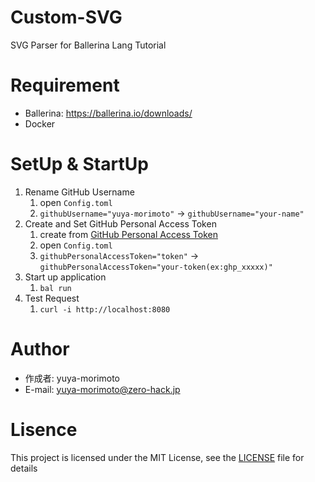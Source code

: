 # Custom-SVG

SVG Parser for Ballerina Lang Tutorial

# Requirement

- Ballerina: https://ballerina.io/downloads/
- Docker

# SetUp & StartUp

1. Rename GitHub Username
   1. open `Config.toml`
   2. `githubUsername="yuya-morimoto"` -> `githubUsername="your-name"`
2. Create and Set GitHub Personal Access Token
   1. create from [GitHub Personal Access Token](https://docs.github.com/en/authentication/keeping-your-account-and-data-secure/managing-your-personal-access-tokens#about-personal-access-tokens)
   2. open `Config.toml`
   3. `githubPersonalAccessToken="token"` -> `githubPersonalAccessToken="your-token(ex:ghp_xxxxx)"`
3. Start up application
   1. `bal run`
4. Test Request
   1. `curl -i http://localhost:8080`

# Author

- 作成者: yuya-morimoto
- E-mail: yuya-morimoto@zero-hack.jp

# Lisence

This project is licensed under the MIT License, see the [LICENSE](./LICENSE) file for details

